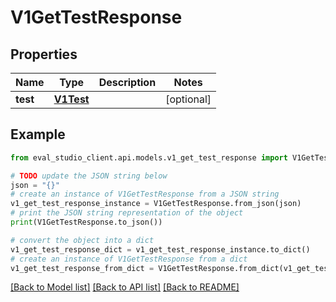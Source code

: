 # V1GetTestResponse


## Properties

Name | Type | Description | Notes
------------ | ------------- | ------------- | -------------
**test** | [**V1Test**](V1Test.md) |  | [optional] 

## Example

```python
from eval_studio_client.api.models.v1_get_test_response import V1GetTestResponse

# TODO update the JSON string below
json = "{}"
# create an instance of V1GetTestResponse from a JSON string
v1_get_test_response_instance = V1GetTestResponse.from_json(json)
# print the JSON string representation of the object
print(V1GetTestResponse.to_json())

# convert the object into a dict
v1_get_test_response_dict = v1_get_test_response_instance.to_dict()
# create an instance of V1GetTestResponse from a dict
v1_get_test_response_from_dict = V1GetTestResponse.from_dict(v1_get_test_response_dict)
```
[[Back to Model list]](../README.md#documentation-for-models) [[Back to API list]](../README.md#documentation-for-api-endpoints) [[Back to README]](../README.md)



